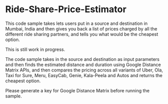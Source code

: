 # Ride-Share-Price-Estimator
This code sample takes lets users put in a source and destination in Mumbai, India and then gives you back a list of prices charged by all the different ride sharing partners, and tells you what would be the cheapest option.

This is still work in progress.

The code sample takes in the source and destination as input parameters and then finds the estimated distance and duration using Google Distance Matrix APIs, and then compares the pricing across all variants of Uber, Ola, Taxi for Sure, Meru, EasyCab, Genie, Kala-Peela and Autos and returns the cheapest option.

Please generate a key for Google Distance Matrix before running the sample.
